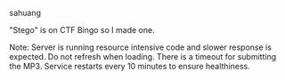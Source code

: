 sahuang

"Stego" is on CTF Bingo so I made one.

Note: Server is running resource intensive code and slower response is expected. Do not refresh when loading. There is a timeout for submitting the MP3. Service restarts every 10 minutes to ensure healthiness.
